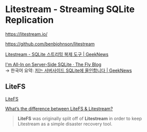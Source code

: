 # Litestream - Streaming SQLite Replication

<https://litestream.io/>

<https://github.com/benbjohnson/litestream>

[Litestream - SQLite 스트리밍 복제 도구 | GeekNews](https://news.hada.io/topic?id=6438)

[I'm All-In on Server-Side SQLite · The Fly Blog](https://fly.io/blog/all-in-on-sqlite-litestream/) \
→ 한국어 요약:
[저는 서버사이드 SQLite에 올인합니다 | GeekNews](https://news.hada.io/topic?id=6557)

## LiteFS

[LiteFS](./litefs.md)

[What’s the difference between LiteFS & Litestream?](https://fly.io/docs/litefs/faq/#whats-the-difference-between-litefs-amp-litestream)

> **LiteFS** was originally split off of **Litestream** in order to keep
> Litestream as a simple disaster recovery tool.
